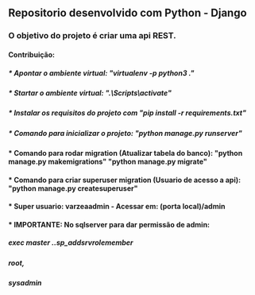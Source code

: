 ## Repositorio desenvolvido com Python - Django

### O objetivo do projeto é criar uma api REST.

#### Contribuição:

##### \* Apontar o ambiente virtual: "virtualenv -p python3 ."

##### \* Startar o ambiente virtual: ".\Scripts\activate"

##### \* Instalar os requisitos do projeto com "pip install -r requirements.txt"

##### \* Comando para inicializar o projeto: "python manage.py runserver"

#### \* Comando para rodar migration (Atualizar tabela do banco): "python manage.py makemigrations" "python manage.py migrate"

#### \* Comando para criar superuser migration (Usuario de acesso a api): "python manage.py createsuperuser"

#### \* Super usuario: varzeaadmin - Acessar em: (porta local)/admin

#### \* IMPORTANTE: No sqlserver para dar permissão de admin:

##### exec master ..sp_addsrvrolemember

##### root,

##### sysadmin

